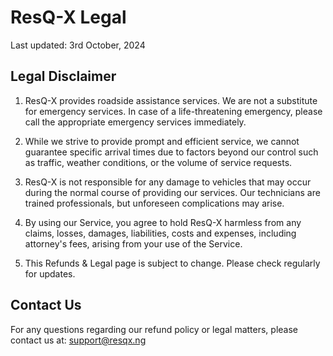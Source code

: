 # ResQ-X Legal

Last updated: 3rd October, 2024

## Legal Disclaimer

1. ResQ-X provides roadside assistance services. We are not a substitute for emergency services. In case of a life-threatening emergency, please call the appropriate emergency services immediately.

2. While we strive to provide prompt and efficient service, we cannot guarantee specific arrival times due to factors beyond our control such as traffic, weather conditions, or the volume of service requests.

3. ResQ-X is not responsible for any damage to vehicles that may occur during the normal course of providing our services. Our technicians are trained professionals, but unforeseen complications may arise.

4. By using our Service, you agree to hold ResQ-X harmless from any claims, losses, damages, liabilities, costs and expenses, including attorney's fees, arising from your use of the Service.

5. This Refunds & Legal page is subject to change. Please check regularly for updates.

## Contact Us

For any questions regarding our refund policy or legal matters, please contact us at: support@resqx.ng
